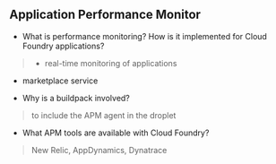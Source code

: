 ## Application Performance Monitor

- What is performance monitoring? How is it implemented for Cloud Foundry applications?

> - real-time monitoring of applications
- marketplace service

- Why is a buildpack involved?

> to include the APM agent in the droplet

- What APM tools are available with Cloud Foundry?

> New Relic, AppDynamics, Dynatrace
